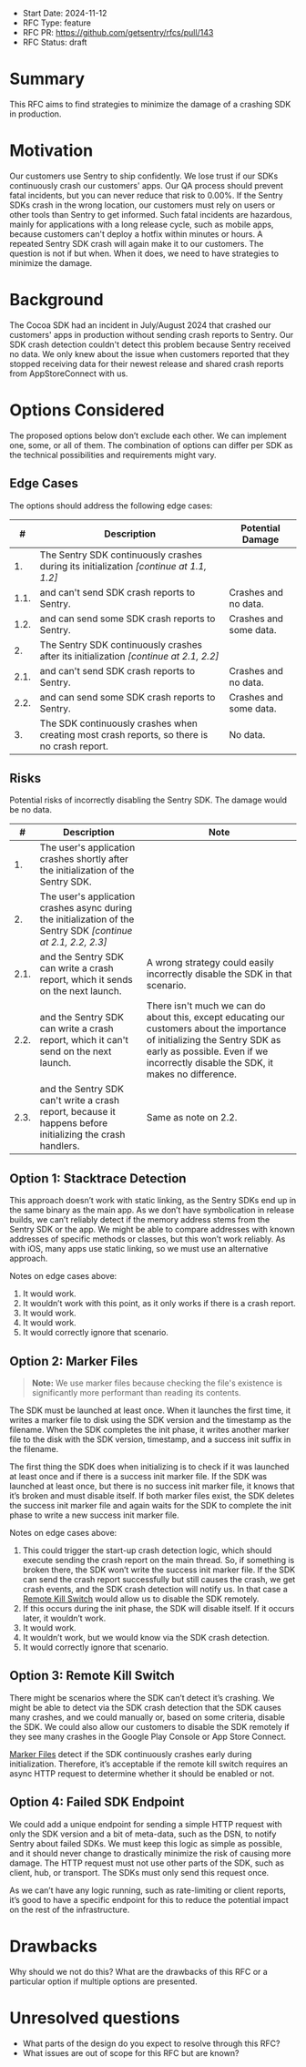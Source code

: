 - Start Date: 2024-11-12
- RFC Type: feature
- RFC PR: https://github.com/getsentry/rfcs/pull/143
- RFC Status: draft

# Summary

This RFC aims to find strategies to minimize the damage of a crashing SDK in production.

# Motivation

Our customers use Sentry to ship confidently. We lose trust if our SDKs continuously crash our customers' apps. Our QA process should prevent fatal incidents, but you can never reduce that risk to 0.00%. If the Sentry SDKs crash in the wrong location, our customers must rely on users or other tools than Sentry to get informed. Such fatal incidents are hazardous, mainly for applications with a long release cycle, such as mobile apps, because customers can't deploy a hotfix within minutes or hours. A repeated Sentry SDK crash will again make it to our customers. The question is not if but when. When it does, we need to have strategies to minimize the damage.

# Background

The Cocoa SDK had an incident in July/August 2024 that crashed our customers' apps in production without sending crash reports to Sentry. Our SDK crash detection couldn't detect this problem because Sentry received no data. We only knew about the issue when customers reported that they stopped receiving data for their newest release and shared crash reports from AppStoreConnect with us.

# Options Considered

The proposed options below don’t exclude each other. We can implement one, some, or all of them. The combination of options can differ per SDK as the technical possibilities and requirements might vary.

## Edge Cases

The options should address the following edge cases:

| # | Description | Potential Damage |
| --- | --- | --- |
| 1. | The Sentry SDK continuously crashes during its initialization _[continue at 1.1, 1.2]_ | |
| 1.1. | and can't send SDK crash reports to Sentry. | Crashes and no data. |
| 1.2. | and can send some SDK crash reports to Sentry. | Crashes and some data. |
| 2. | The Sentry SDK continuously crashes after its initialization _[continue at 2.1, 2.2]_ | |
| 2.1. | and can't send SDK crash reports to Sentry. | Crashes and no data. |
| 2.2. | and can send some SDK crash reports to Sentry. | Crashes and some data. |
| 3. | The SDK continuously crashes when creating most crash reports, so there is no crash report. | No data. |

## Risks

Potential risks of incorrectly disabling the Sentry SDK. The damage would be no data.

| # | Description | Note |  
| --- | --- | --- |
| 1. | The user's application crashes shortly after the initialization of the Sentry SDK. | |
| 2. | The user's application crashes async during the initialization of the Sentry SDK _[continue at 2.1, 2.2, 2.3]_ | |
| 2.1. | and the Sentry SDK can write a crash report, which it sends on the next launch. | A wrong strategy could easily incorrectly disable the SDK in that scenario. |
| 2.2. | and the Sentry SDK can write a crash report, which it can't send on the next launch. | There isn't much we can do about this, except educating our customers about the importance of initializing the Sentry SDK as early as possible. Even if we incorrectly disable the SDK, it makes no difference. |
| 2.3. | and the Sentry SDK can't write a crash report, because it happens before initializing the crash handlers. | Same as note on 2.2. |

## Option 1: Stacktrace Detection

This approach doesn’t work with static linking, as the Sentry SDKs end up in the same binary as the main app. As we don’t have symbolication in release builds, we can’t reliably detect if the memory address stems from the Sentry SDK or the app. We might be able to compare addresses with known addresses of specific methods or classes, but this won’t work reliably. As with iOS, many apps use static linking, so we must use an alternative approach.

Notes on edge cases above:

1. It would work.
2. It wouldn’t work with this point, as it only works if there is a crash report.
3. It would work.
4. It would work.
5. It would correctly ignore that scenario.

## Option 2: Marker Files

> __Note:__
> We use marker files because checking the file's existence is significantly more performant than reading its contents.

The SDK must be launched at least once. When it launches the first time, it writes a marker file to disk using the SDK version and the timestamp as the filename. When the SDK completes the init phase, it writes another marker file to the disk with the SDK version, timestamp, and a success init suffix in the filename.

The first thing the SDK does when initializing is to check if it was launched at least once and if there is a success init marker file. If the SDK was launched at least once, but there is no success init marker file, it knows that it’s broken and must disable itself. If both marker files exist, the SDK deletes the success init marker file and again waits for the SDK to complete the init phase to write a new success init marker file.

Notes on edge cases above:

1. This could trigger the start-up crash detection logic, which should execute sending the crash report on the main thread. So, if something is broken there, the SDK won’t write the success init marker file. If the SDK can send the crash report successfully but still causes the crash, we get crash events, and the SDK crash detection will notify us. In that case a [Remote Kill Switch](https://www.notion.so/Remote-Kill-Switch-12d8b10e4b5d8043b7e0e5f803d97b6b?pvs=21) would allow us to disable the SDK remotely.
2. If this occurs during the init phase, the SDK will disable itself. If it occurs later, it wouldn’t work.
3. It would work.
4. It wouldn’t work, but we would know via the SDK crash detection.
5. It would correctly ignore that scenario.

## Option 3: Remote Kill Switch

There might be scenarios where the SDK can’t detect it’s crashing. We might be able to detect via the SDK crash detection that the SDK causes many crashes, and we could manually or, based on some criteria, disable the SDK. We could also allow our customers to disable the SDK remotely if they see many crashes in the Google Play Console or App Store Connect.

[Marker Files](https://www.notion.so/Marker-Files-12d8b10e4b5d80929f7de15e5f929683?pvs=21) detect if the SDK continuously crashes early during initialization. Therefore, it’s acceptable if the remote kill switch requires an async HTTP request to determine whether it should be enabled or not.

## Option 4: Failed SDK Endpoint

We could add a unique endpoint for sending a simple HTTP request with only the SDK version and a bit of meta-data, such as the DSN, to notify Sentry about failed SDKs. We must keep this logic as simple as possible, and it should never change to drastically minimize the risk of causing more damage. The HTTP request must not use other parts of the SDK, such as client, hub, or transport. The SDKs must only send this request once. 

As we can’t have any logic running, such as rate-limiting or client reports, it’s good to have a specific endpoint for this to reduce the potential impact on the rest of the infrastructure.

# Drawbacks

Why should we not do this? What are the drawbacks of this RFC or a particular option if
multiple options are presented.

# Unresolved questions

- What parts of the design do you expect to resolve through this RFC?
- What issues are out of scope for this RFC but are known?
